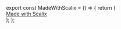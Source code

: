<crea-write path="src/components/made-with-scalix.tsx" description="write-description">
export const MadeWithScalix = () => {
  return (
    <div className="p-4 text-center">
      <a
        href="https://www.scalix.world/"
        target="_blank"
        rel="noopener noreferrer"
        className="text-sm text-gray-500 hover:text-gray-700 dark:text-gray-400 dark:hover:text-gray-200"
      >
        Made with Scalix
      </a>
    </div>
  );
};
</crea-write>
